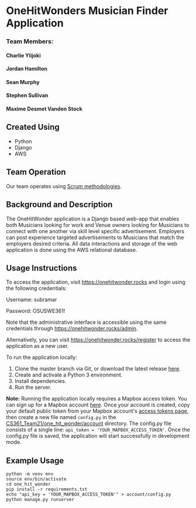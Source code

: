 # OneHitWonders Musician Finder Application

### Team Members:
#### Charlie Ylijoki
#### Jordan Hamilton
#### Sean Murphy
#### Stephen Sullivan
#### Maxime Desmet Vanden Stock

## Created Using
 - Python
 - Django
 - AWS
 
 ## Team Operation
 Our team operates using [Scrum methodologies](https://www.scrumguides.org/scrum-guide.html#team-po).
 
 ## Background and Description
The OneHitWonder application is a Django based web-app that enables both Musicians looking for work and Venue owners looking for Musicians to connect with one another via skill level specific advertisement. Employers can post experience targeted advertisements to Musicians that match the employers desired criteria. All data interactions and storage of the web application is done using the AWS relational database.

## Usage Instructions
To access the application, visit https://onehitwonder.rocks and login using the following credentials:

Username: subramar

Password: OSUSWE361!

Note that the administrative interface is accessible using the same credentials through https://onehitwonder.rocks/admin.

Alternatively, you can visit https://onehitwonder.rocks/register to access the application as a new user.

To run the application locally:
1. Clone the master branch via Git, or download the latest release [here](https://github.com/ylijokic/CS361_Team21/releases).
2. Create and activate a Python 3 environment.
3. Install dependencies.
4. Run the server.

**Note:** Running the application locally requires a Mapbox access token. You can sign up for a Mapbox account [here](https://www.mapbox.com/signup/). Once your account is created, copy your default public token from your Mapbox account's [access tokens page](https://account.mapbox.com/access-tokens/), then create a new file named `config.py` in the [CS361_Team21/one_hit_wonder/account](https://github.com/ylijokic/CS361_Team21/tree/master/one_hit_wonder/account) directory. The config.py file consists of a single line: `api_token = 'YOUR_MAPBOX_ACCESS_TOKEN'`. Once the config.py file is saved, the application will start successfully in development mode.

## Example Usage
```
python -m venv env
source env/bin/activate
cd one_hit_wonder
pip install -r requirements.txt
echo "api_key = 'YOUR_MAPBOX_ACCESS_TOKEN'" > account/config.py
python manage.py runserver
```
